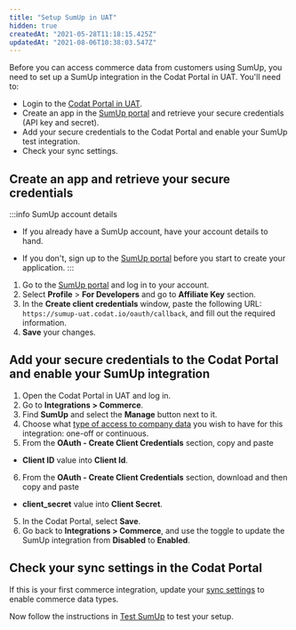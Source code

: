 ```yaml
---
title: "Setup SumUp in UAT"
hidden: true
createdAt: "2021-05-28T11:18:15.425Z"
updatedAt: "2021-08-06T10:38:03.547Z"
---
```


Before you can access commerce data from customers using SumUp, you need to set up a SumUp integration in the Codat Portal in UAT. You'll need to:

- Login to the [Codat Portal in UAT](https://portal-uat.codat.io/).
- Create an app in the [SumUp portal](https://me.sumup.com/en-gb/login/) and retrieve your secure credentials (API key and secret).
- Add your secure credentials to the Codat Portal and enable your SumUp test integration.
- Check your sync settings.

## Create an app and retrieve your secure credentials

:::info SumUp account details

- If you already have a SumUp account, have your account details to hand.

- If you don't, sign up to the [SumUp portal](https://me.sumup.com/en-gb/login/) before you start to create your application.
  :::

1. Go to the [SumUp portal](https://me.sumup.com/en-gb/login/) and log in to your account.
2. Select **Profile** > **For Developers** and go to **Affiliate Key** section.
3. In the **Create client credentials** window, paste the following URL: `https://sumup-uat.codat.io/oauth/callback`, and fill out the required information.
4. **Save** your changes.

## Add your secure credentials to the Codat Portal and enable your SumUp integration

1. Open the Codat Portal in UAT and log in.
2. Go to **Integrations > Commerce**.
3. Find **SumUp** and select the **Manage** button next to it.
4. Choose what [type of access to company data](https://docs.codat.io/docs/sync-settings-for-online-platforms) you wish to have for this integration: one-off or continuous.
5. From the **OAuth - Create Client Credentials** section, copy and paste

- **Client ID** value into **Client Id**.

6. From the **OAuth - Create Client Credentials** section, download and then copy and paste

- **client_secret** value into **Client Secret**.

5. In the Codat Portal, select **Save**.
6. Go back to **Integrations > Commerce**, and use the toggle to update the SumUp integration from **Disabled** to **Enabled**.

## Check your sync settings in the Codat Portal

If this is your first commerce integration, update your [sync settings](https://docs.codat.io/docs/commerce-sync-settings) to enable commerce data types.

Now follow the instructions in [Test SumUp](https://docs.codat.io/docs/test-sumup) to test your setup.

